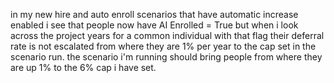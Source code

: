 in my new hire and auto enroll scenarios that have automatic increase enabled i see that people now have AI Enrolled = True but when i look across the project years for a common individual with that flag their deferral rate is not escalated from where they are 1% per year to the cap set in the scenario run.  the scenario i'm running should bring people from where they are up 1% to the 6% cap i have set. 